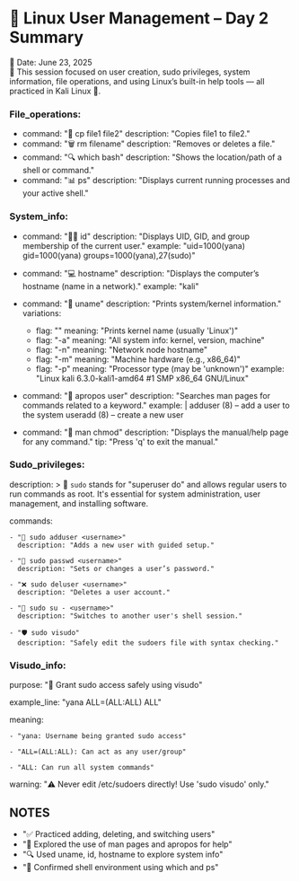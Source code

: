 # 🔐 Linux User Management – Day 2 Summary

📅 Date: June 23, 2025   
📁 This session focused on user creation, sudo privileges, system information,
file operations, and using Linux’s built-in help tools — all practiced in Kali Linux 🐧.


### File_operations:
  - command: "📄 cp file1 file2"
    description: "Copies file1 to file2."
  - command: "🗑️ rm filename"
    description: "Removes or deletes a file."
  - command: "🔍 which bash"
    description: "Shows the location/path of a shell or command."
  - command: "📊 ps"
    description: "Displays current running processes and your active shell."

### System_info:
  - command: "🧑‍💻 id"
    description: "Displays UID, GID, and group membership of the current user."
    example: "uid=1000(yana) gid=1000(yana) groups=1000(yana),27(sudo)"

  - command: "💻 hostname"
    description: "Displays the computer’s hostname (name in a network)."
    example: "kali"

  - command: "🧠 uname"
    description: "Prints system/kernel information."
    variations:
      - flag: ""
        meaning: "Prints kernel name (usually 'Linux')"
      - flag: "-a"
        meaning: "All system info: kernel, version, machine"
      - flag: "-n"
        meaning: "Network node hostname"
      - flag: "-m"
        meaning: "Machine hardware (e.g., x86_64)"
      - flag: "-p"
        meaning: "Processor type (may be 'unknown')"
    example: "Linux kali 6.3.0-kali1-amd64 #1 SMP x86_64 GNU/Linux"

  - command: "🔎 apropos user"
    description: "Searches man pages for commands related to a keyword."
    example: |
      adduser (8) – add a user to the system
      useradd (8) – create a new user

  - command: "📘 man chmod"
    description: "Displays the manual/help page for any command."
    tip: "Press 'q' to exit the manual."

### Sudo_privileges:
  description: >
    👑 `sudo` stands for "superuser do" and allows regular users to run commands as root.
    It's essential for system administration, user management, and installing software.
    
  commands:
  
    - "👤 sudo adduser <username>"
      description: "Adds a new user with guided setup."
      
    - "🔐 sudo passwd <username>"
      description: "Sets or changes a user’s password."
      
    - "❌ sudo deluser <username>"
      description: "Deletes a user account."
      
    - "🔄 sudo su - <username>"
      description: "Switches to another user's shell session."
      
    - "🛡️ sudo visudo"
      description: "Safely edit the sudoers file with syntax checking."

### Visudo_info:
  purpose: "🧾 Grant sudo access safely using visudo"
  
  example_line: "yana ALL=(ALL:ALL) ALL"
  
  meaning:
  
    - "yana: Username being granted sudo access"
    
    - "ALL=(ALL:ALL): Can act as any user/group"
    
    - "ALL: Can run all system commands"
    
  warning: "⚠️ Never edit /etc/sudoers directly! Use 'sudo visudo' only."



## NOTES
  - "✅ Practiced adding, deleting, and switching users"
  - "📖 Explored the use of man pages and apropos for help"
  - "🔍 Used uname, id, hostname to explore system info"
  - "💬 Confirmed shell environment using which and ps"
